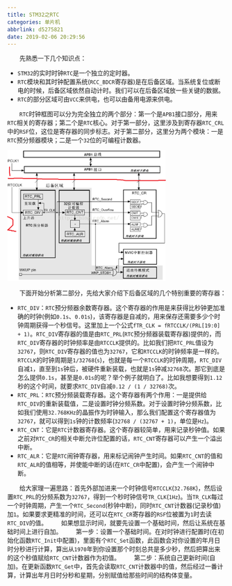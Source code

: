 ```yaml
---
title: STM32之RTC
categories: 单片机
abbrlink: d5275821
date: 2019-02-06 20:29:56
---
```

&emsp;&emsp;先熟悉一下几个知识点：

- `STM32`的实时时钟`RTC`是一个独立的定时器。
- `RTC`模块和其时钟配置系统(`RCC_BDCR`寄存器)是在后备区域。当系统复位或断电的时候，后备区域依然自动计时。我们可以在后备区域放一些关键的数据。
- `RTC`的部分区域可由`VCC`来供电，也可以由备用电源来供电。

&emsp;&emsp;`RTC`时钟框图可以分为完全独立的两个部分：第一个是`APB1`接口部分，用来`RTC`相关的寄存器；第二个是`RTC`核心。对于第一部分，这里涉及到寄存器`RTC_CRL`中的`RSF`位，这位是寄存器的同步标志。对于第二部分，这里分为两个模块：一是`RTC`预分频器模块；二是一个`32`位的可编程计数器。

<img src="./STM32之RTC/1.png" height="300" width="365">

&emsp;&emsp;下面开始分析第二部分，先给大家介绍下后备区域的几个特别重要的寄存器：

- `RTC_DIV`：`RTC`预分频器余数寄存器。这个寄存器的作用是来获得比秒钟更加准确的时钟(例如`0.1s`、`0.01s`)，该寄存器是自减的，用来保存还需要多少个时钟周期获得一个秒信号。这里加上一个公式`fTR_CLK = fRTCCLK/(PRL[19:0] + 1)`。`RTC_DIV`寄存器的值是由`RTC_PRL`(`RTC`预分频器装载寄存器)提供的，而`RTC_DIV`寄存器的时钟频率是由`RTCCLK`提供的。比如我们把`RTC_PRL`值设为`32767`，则`RTC_DIV`寄存器的值也为`32767`，它和`RTCCLK`的时钟频率是一样的。`RTCCLK`的时钟周期是`1/32768`(`s`)，也就是每一个`RTCCLK`的时钟周期，`RTC_DIV`自减`1`，直至到`1s`钟后，被硬件重新装载，也就是`1s`钟减`32768`次。那它到底是怎么提供`0.1s`，甚至是`0.01s`的呢？举个例子就明白了。比如我想要得到`1.12`秒的这个时间，就要求`RTC_DIV`自减`0.12 / (1 / 32768)`次。
- `RTC_PRL`：`RTC`预分频装载寄存器。这个寄存器有两个作用：一是提供给`RTC_DIV`的重新装载值，二是设置时钟分频系数。对于设置时钟分频系数，比如我们使用`32.768KHz`的晶振作为时钟输入，那么我们配置这个寄存器值为`32767`，就可以得到`1s`钟的计数频率(`32768 / (32767 + 1)`，单位是`Hz`)。
- `RTC_CNT`：它是`RTC`计数器寄存器。这个寄存器较简单，用来记录秒钟值。如果之前对`RTC_CR`的相关中断允许位配置的话，`RTC_CNT`寄存器可以产生一个溢出中断。
- `RTC_ALR`：它是`RTC`闹钟寄存器，用来标记闹钟产生时间。如果`RTC_CNT`的值和`RTC_ALR`的值相等，并使能中断的话(在`RTC_CR`中配置)，会产生一个闹钟中断。

&emsp;&emsp;给大家理一遍思路：首先外部加进来一个时钟信号`RTCCLK`(`32.768K`)，然后设置`RTC_PRL`的分频系数为`32767`，得到一个秒时钟信号`TR_CLK`(`1Hz`)。当`TR_CLK`每过一个时钟周期，产生一个`RTC_Second`(秒钟中断)，同时`RTC_CNT`计数器(记录秒值)加`1`。如果要求更精准的时间，还可以在`RTC_CR`寄存器的`RSF`位被置为`1`时去读`RTC_DIV`的值。
&emsp;&emsp;如果想显示时间，就要先设置一个基础时间，然后让系统在基础时间上进行自加。
&emsp;&emsp;第一步：设置一个基础时间。在对时钟进行配置时(在初始化函数`RTC_Init`中配置)，里面有个`RTC_Set`函数，此函数会对你设置的年月日时分秒进行计算，算出从`1970`年到你设置那个时刻总共是多少秒，然后把算出来的这个秒值赋给`RTC_CNT`计数器作为初值。
&emsp;&emsp;第二步：系统自己更新时间(自加)。在更新函数`RTC_Get`中，首先会读取`RTC_CNT`计数器中的值，然后经过一番计算，计算出年月日时分秒和星期，分别赋值给那些时间的结构体变量。